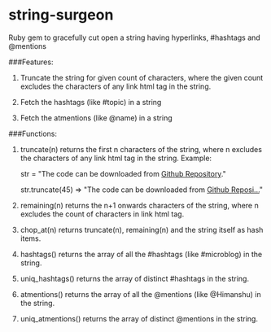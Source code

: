 string-surgeon
==============

Ruby gem to gracefully cut open a string having hyperlinks, #hashtags and @mentions


###Features:

1. Truncate the string for given count of characters, where the given count excludes the characters of any link html tag in the string.

2. Fetch the hashtags (like #topic) in a string

3. Fetch the atmentions (like @name) in a string


###Functions:

1. truncate(n) returns the first n characters of the string, where n excludes the characters of any link html tag in the string.
	Example:
	
	str = "The code can be downloaded from <a href='https://github.com/himaenshu/string-surgeon'>Github Repository</a>."
	
	str.truncate(45) => "The code can be downloaded from <a href='https://github.com/himaenshu/string-surgeon'>Github Reposi...<a/>"

2. remaining(n) returns the n+1 onwards characters of the string, where n excludes the count of characters in link html tag.

3. chop_at(n) returns truncate(n), remaining(n) and the string itself as hash items.

4. hashtags() returns the array of all the #hashtags (like #microblog) in the string.

5. uniq_hashtags() returns the array of distinct #hashtags in the string.
 
6. atmentions() returns the array of all the @mentions (like @Himanshu) in the string.

7. uniq_atmentions() returns the array of distinct @mentions in the string.

